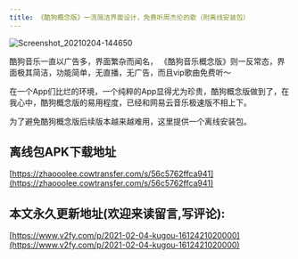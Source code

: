 ```yaml
---
title: 《酷狗概念版》一流简洁界面设计，免费听周杰伦的歌（附离线安装包）
---
```




![Screenshot_20210204-144650](https://cdn.fangyuanxiaozhan.com/assets/1612421241528NnYRK2FC.jpeg)





酷狗音乐一直以广告多，界面繁杂而闻名， 《酷狗音乐概念版》则一反常态，界面极其简洁，功能简单，无直播，无广告，而且vip歌曲免费听～



在一个App们比烂的环境，一个纯粹的App显得尤为珍贵，酷狗概念版做到了，在我心中，酷狗概念版的易用程度，已经和网易云音乐极速版不相上下。



为了避免酷狗概念版后续版本越来越难用，这里提供一个离线安装包。



## 离线包APK下载地址



[https://zhaooolee.cowtransfer.com/s/56c5762ffca941](https://zhaooolee.cowtransfer.com/s/56c5762ffca941)





## 本文永久更新地址(欢迎来读留言,写评论):

[https://www.v2fy.com/p/2021-02-04-kugou-1612421020000](https://www.v2fy.com/p/2021-02-04-kugou-1612421020000)

